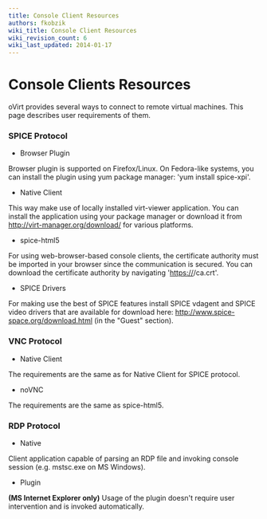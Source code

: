 ```yaml
---
title: Console Client Resources
authors: fkobzik
wiki_title: Console Client Resources
wiki_revision_count: 6
wiki_last_updated: 2014-01-17
---
```


# Console Clients Resources

oVirt provides several ways to connect to remote virtual machines. This page describes user requirements of them.

### SPICE Protocol

*   Browser Plugin

Browser plugin is supported on Firefox/Linux. On Fedora-like systems, you can install the plugin using yum package manager: 'yum install spice-xpi'.

*   Native Client

This way make use of locally installed virt-viewer application. You can install the application using your package manager or download it from <http://virt-manager.org/download/> for various platforms.

*   spice-html5

For using web-browser-based console clients, the certificate authority must be imported in your browser since the communication is secured. You can download the certificate authority by navigating '<https://><your engine address>/ca.crt'.

*   SPICE Drivers

For making use the best of SPICE features install SPICE vdagent and SPICE video drivers that are available for download here: <http://www.spice-space.org/download.html> (in the "Guest" section).

### VNC Protocol

*   Native Client

The requirements are the same as for Native Client for SPICE protocol.

*   noVNC

The requirements are the same as spice-html5.

### RDP Protocol

*   Native

Client application capable of parsing an RDP file and invoking console session (e.g. mstsc.exe on MS Windows).

*   Plugin

<b>(MS Internet Explorer only)</b> Usage of the plugin doesn't require user intervention and is invoked automatically.
